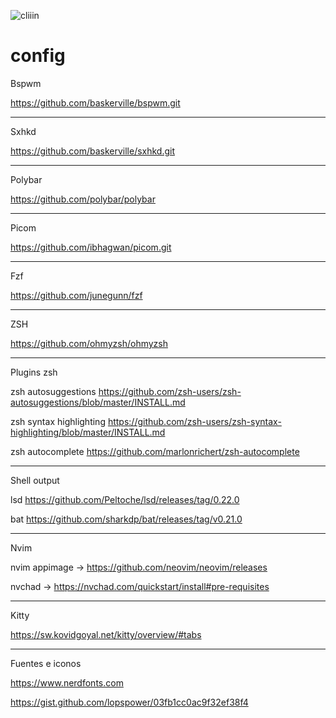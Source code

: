![cliiin](https://user-images.githubusercontent.com/103221169/197352500-56fe2ba3-29a6-4d33-9939-33d3047e32e1.png)

# config
                   
                          
                          
Bspwm

https://github.com/baskerville/bspwm.git

---------------------------------------------------------------------------------

Sxhkd

https://github.com/baskerville/sxhkd.git

---------------------------------------------------------------------------------

Polybar 

https://github.com/polybar/polybar

---------------------------------------------------------------------------------

Picom

https://github.com/ibhagwan/picom.git

---------------------------------------------------------------------------------

Fzf

https://github.com/junegunn/fzf

---------------------------------------------------------------------------------

ZSH

https://github.com/ohmyzsh/ohmyzsh

---------------------------------------------------------------------------------

Plugins zsh

zsh autosuggestions
https://github.com/zsh-users/zsh-autosuggestions/blob/master/INSTALL.md 

zsh syntax highlighting
https://github.com/zsh-users/zsh-syntax-highlighting/blob/master/INSTALL.md 

zsh autocomplete
https://github.com/marlonrichert/zsh-autocomplete 

---------------------------------------------------------------------------------

Shell output

lsd
https://github.com/Peltoche/lsd/releases/tag/0.22.0 

bat
https://github.com/sharkdp/bat/releases/tag/v0.21.0 

---------------------------------------------------------------------------------

Nvim

nvim appimage -> https://github.com/neovim/neovim/releases 

nvchad -> https://nvchad.com/quickstart/install#pre-requisites 

---------------------------------------------------------------------------------

Kitty

https://sw.kovidgoyal.net/kitty/overview/#tabs

---------------------------------------------------------------------------------

Fuentes e iconos 

https://www.nerdfonts.com

https://gist.github.com/lopspower/03fb1cc0ac9f32ef38f4
